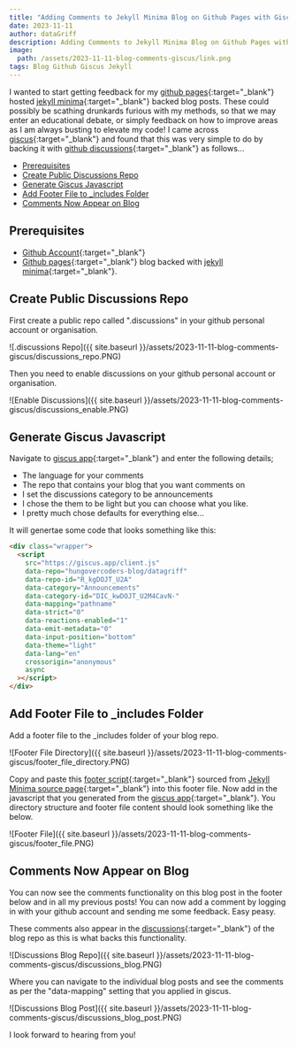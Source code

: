 ```yaml
---
title: "Adding Comments to Jekyll Minima Blog on Github Pages with Giscus"
date: 2023-11-11
author: dataGriff
description: Adding Comments to Jekyll Minima Blog on Github Pages with Giscus
image:
  path: /assets/2023-11-11-blog-comments-giscus/link.png
tags: Blog Github Giscus Jekyll
---
```


I wanted to start getting feedback for my [github pages](https://pages.github.com/){:target="\_blank"} hosted [jekyll minima](https://github.com/jekyll/minima){:target="\_blank"} backed blog posts. These could possibly be scathing drunkards furious with my methods, so that we may enter an educational debate, or simply feedback on how to improve areas as I am always busting to elevate my code! I came across [giscus](https://giscus.app/){:target="\_blank"} and found that this was very simple to do by backing it with [github discussions](https://docs.github.com/en/discussions){:target="\_blank"} as follows...

- [Prerequisites](#prerequisites)
- [Create Public Discussions Repo](#create-public-discussions-repo)
- [Generate Giscus Javascript](#generate-giscus-javascript)
- [Add Footer File to \_includes Folder](#add-footer-file-to-_includes-folder)
- [Comments Now Appear on Blog](#comments-now-appear-on-blog)

## Prerequisites

- [Github Account](https://www.github.com){:target="\_blank"}
- [Github pages](https://pages.github.com/){:target="\_blank"} blog backed with [jekyll minima](https://github.com/jekyll/minima){:target="\_blank"}.

## Create Public Discussions Repo

First create a public repo called ".discussions" in your github personal account or organisation.

![.discussions Repo]({{ site.baseurl }}/assets/2023-11-11-blog-comments-giscus/discussions_repo.PNG)

Then you need to enable discussions on your github personal account or organisation.

![Enable Discussions]({{ site.baseurl }}/assets/2023-11-11-blog-comments-giscus/discussions_enable.PNG)

## Generate Giscus Javascript

Navigate to [giscus app](https://giscus.app/){:target="\_blank"} and enter the following details;

- The language for your comments
- The repo that contains your blog that you want comments on
- I set the discussions category to be announcements
- I chose the them to be light but you can choose what you like.
- I pretty much chose defaults for everything else...

It will genertae some code that looks something like this:

```html
<div class="wrapper">
  <script
    src="https://giscus.app/client.js"
    data-repo="hungovercoders-blog/datagriff"
    data-repo-id="R_kgDOJT_U2A"
    data-category="Announcements"
    data-category-id="DIC_kwDOJT_U2M4CavN-"
    data-mapping="pathname"
    data-strict="0"
    data-reactions-enabled="1"
    data-emit-metadata="0"
    data-input-position="bottom"
    data-theme="light"
    data-lang="en"
    crossorigin="anonymous"
    async
  ></script>
</div>
```

## Add Footer File to \_includes Folder

Add a footer file to the \_includes folder of your blog repo.

![Footer File Directory]({{ site.baseurl }}/assets/2023-11-11-blog-comments-giscus/footer_file_directory.PNG)

Copy and paste this [footer script](https://github.com/jekyll/minima/blob/master/_includes/footer.html){:target="\_blank"} sourced from [Jekyll Minima source page](https://github.com/jekyll/minima){:target="\_blank"} into this footer file. Now add in the javascript that you generated from the [giscus app](https://giscus.app/){:target="\_blank"}. You directory structure and footer file content should look something like the below.

![Footer File]({{ site.baseurl }}/assets/2023-11-11-blog-comments-giscus/footer_file.PNG)

## Comments Now Appear on Blog

You can now see the comments functionality on this blog post in the footer below and in all my previous posts! You can now add a comment by logging in with your github account and sending me some feedback. Easy peasy.

These comments also appear in the [discussions](https://github.com/hungovercoders-blog/datagriff/discussions){:target="\_blank"} of the blog repo as this is what backs this functionality.

![Discussions Blog Repo]({{ site.baseurl }}/assets/2023-11-11-blog-comments-giscus/discussions_blog.PNG)

Where you can navigate to the individual blog posts and see the comments as per the "data-mapping" setting that you applied in giscus.

![Discussions Blog Post]({{ site.baseurl }}/assets/2023-11-11-blog-comments-giscus/discussions_blog_post.PNG)

I look forward to hearing from you!
